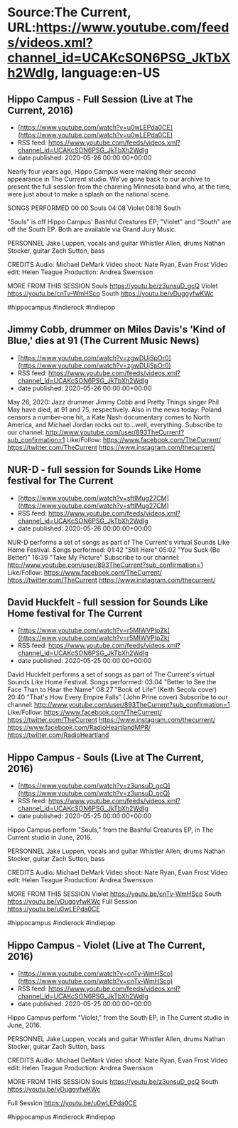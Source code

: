 # Source:The Current, URL:https://www.youtube.com/feeds/videos.xml?channel_id=UCAKcSON6PSG_JkTbXh2WdIg, language:en-US

## Hippo Campus  - Full Session (Live at The Current, 2016)
 - [https://www.youtube.com/watch?v=u0wLEPda0CE](https://www.youtube.com/watch?v=u0wLEPda0CE)
 - RSS feed: https://www.youtube.com/feeds/videos.xml?channel_id=UCAKcSON6PSG_JkTbXh2WdIg
 - date published: 2020-05-26 00:00:00+00:00

Nearly four years ago, Hippo Campus were making their second appearance in The Current studio. We've gone back to our archive to present the full session from the charming Minnesota band who, at the time, were just about to make a splash on the national scene.

SONGS PERFORMED
00:00 Souls
04:08 Violet
08:18 South

"Souls" is off Hippo Campus' Bashful Creatures EP; "Violet" and "South" are off the South EP. Both are available via Grand Jury Music.

PERSONNEL
Jake Luppen, vocals and guitar
Whistler Allen, drums
Nathan Stocker, guitar
Zach Sutton, bass

CREDITS
Audio: Michael DeMark
Video shoot: Nate Ryan, Evan Frost
Video edit: Helen Teague
Production: Andrea Swensson

MORE FROM THIS SESSION
Souls https://youtu.be/z3unsuD_gcQ
Violet https://youtu.be/cnTv-WmHSco
South https://youtu.be/vDuggyfwKWc

#hippocampus #indierock #indiepop

## Jimmy Cobb, drummer on Miles Davis's 'Kind of Blue,' dies at 91 (The Current Music News)
 - [https://www.youtube.com/watch?v=zgwDUjSpOr0](https://www.youtube.com/watch?v=zgwDUjSpOr0)
 - RSS feed: https://www.youtube.com/feeds/videos.xml?channel_id=UCAKcSON6PSG_JkTbXh2WdIg
 - date published: 2020-05-26 00:00:00+00:00

May 26, 2020: Jazz drummer Jimmy Cobb and Pretty Things singer Phil May have died, at 91 and 75, respectively. Also in the news today: Poland censors a number-one hit, a Kate Nash documentary comes to North America, and Michael Jordan rocks out to...well, everything.
Subscribe to our channel:
http://www.youtube.com/user/893TheCurrent?sub_confirmation=1
Like/Follow:
https://www.facebook.com/TheCurrent/
https://twitter.com/TheCurrent
https://www.instagram.com/thecurrent/

## NUR-D - full session for Sounds Like Home festival for The Current
 - [https://www.youtube.com/watch?v=sftIMug27CM](https://www.youtube.com/watch?v=sftIMug27CM)
 - RSS feed: https://www.youtube.com/feeds/videos.xml?channel_id=UCAKcSON6PSG_JkTbXh2WdIg
 - date published: 2020-05-26 00:00:00+00:00

NUR-D performs a set of songs as part of The Current's virtual Sounds Like Home Festival.
Songs performed:
01:42 "Still Here"
05:02 "You Suck (Be Better)"
16:39 "Take My Picture"
Subscribe to our channel:
http://www.youtube.com/user/893TheCurrent?sub_confirmation=1
Like/Follow:
https://www.facebook.com/TheCurrent/
https://twitter.com/TheCurrent
https://www.instagram.com/thecurrent/

## David Huckfelt - full session for Sounds Like Home festival for The Current
 - [https://www.youtube.com/watch?v=r5MIWVPIpZk](https://www.youtube.com/watch?v=r5MIWVPIpZk)
 - RSS feed: https://www.youtube.com/feeds/videos.xml?channel_id=UCAKcSON6PSG_JkTbXh2WdIg
 - date published: 2020-05-25 00:00:00+00:00

David Huckfelt performs a set of songs as part of The Current's virtual Sounds Like Home Festival.
Songs performed:
03:04 "Better to See the Face Than to Hear the Name"
08:27 "Book of Life" (Keith Secola cover)
20:40 "That's How Every Empire Falls" (John Prine cover)
Subscribe to our channel:
http://www.youtube.com/user/893TheCurrent?sub_confirmation=1
Like/Follow:
https://www.facebook.com/TheCurrent/
https://twitter.com/TheCurrent
https://www.instagram.com/thecurrent/
https://www.facebook.com/RadioHeartlandMPR/
https://twitter.com/RadioHeartland

## Hippo Campus - Souls (Live at The Current, 2016)
 - [https://www.youtube.com/watch?v=z3unsuD_gcQ](https://www.youtube.com/watch?v=z3unsuD_gcQ)
 - RSS feed: https://www.youtube.com/feeds/videos.xml?channel_id=UCAKcSON6PSG_JkTbXh2WdIg
 - date published: 2020-05-25 00:00:00+00:00

Hippo Campus perform "Souls," from the Bashful Creatures EP,  in The Current studio in June, 2016.

PERSONNEL
Jake Luppen, vocals and guitar
Whistler Allen, drums
Nathan Stocker, guitar
Zach Sutton, bass

CREDITS
Audio: Michael DeMark
Video shoot: Nate Ryan, Evan Frost
Video edit: Helen Teague
Production: Andrea Swensson

MORE FROM THIS SESSION
Violet https://youtu.be/cnTv-WmHSco
South https://youtu.be/vDuggyfwKWc
Full Session https://youtu.be/u0wLEPda0CE

#hippocampus #indierock #indiepop

## Hippo Campus - Violet (Live at The Current, 2016)
 - [https://www.youtube.com/watch?v=cnTv-WmHSco](https://www.youtube.com/watch?v=cnTv-WmHSco)
 - RSS feed: https://www.youtube.com/feeds/videos.xml?channel_id=UCAKcSON6PSG_JkTbXh2WdIg
 - date published: 2020-05-25 00:00:00+00:00

Hippo Campus perform "Violet," from the South EP,  in The Current studio in June, 2016.



PERSONNEL
Jake Luppen, vocals and guitar
Whistler Allen, drums
Nathan Stocker, guitar
Zach Sutton, bass


CREDITS
Audio: Michael DeMark
Video shoot: Nate Ryan, Evan Frost
Video edit: Helen Teague
Production: Andrea Swensson


MORE FROM THIS SESSION
Souls https://youtu.be/z3unsuD_gcQ
South https://youtu.be/vDuggyfwKWc

Full Session https://youtu.be/u0wLEPda0CE


#hippocampus #indierock #indiepop

